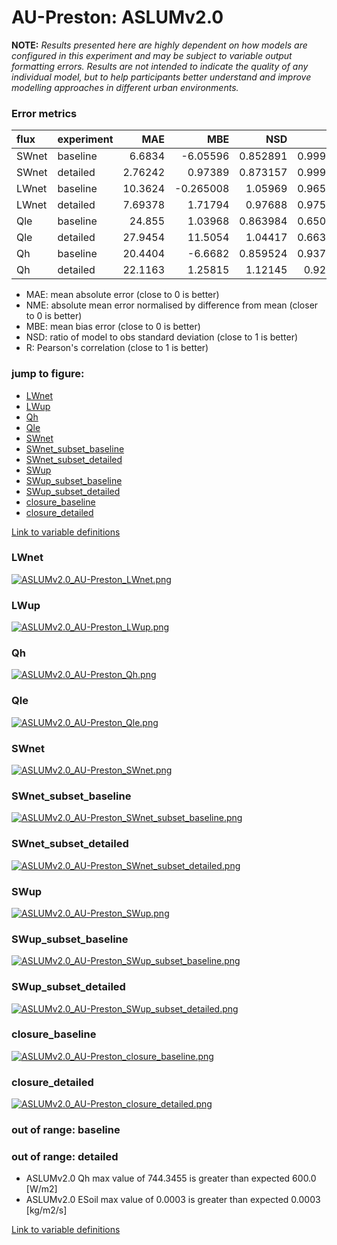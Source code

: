 # AU-Preston: ASLUMv2.0

**NOTE:** *Results presented here are highly dependent on how models are configured in this experiment and may be subject to variable output formatting errors. Results are not intended to indicate the quality of any individual model, but to help participants better understand and improve modelling approaches in different urban environments.*

### Error metrics

| flux   | experiment   |      MAE |       MBE |      NSD |        R |
|:-------|:-------------|---------:|----------:|---------:|---------:|
| SWnet  | baseline     |  6.6834  | -6.05596  | 0.852891 | 0.999908 |
| SWnet  | detailed     |  2.76242 |  0.97389  | 0.873157 | 0.999901 |
| LWnet  | baseline     | 10.3624  | -0.265008 | 1.05969  | 0.965052 |
| LWnet  | detailed     |  7.69378 |  1.71794  | 0.97688  | 0.975403 |
| Qle    | baseline     | 24.855   |  1.03968  | 0.863984 | 0.650585 |
| Qle    | detailed     | 27.9454  | 11.5054   | 1.04417  | 0.663451 |
| Qh     | baseline     | 20.4404  | -6.6682   | 0.859524 | 0.937649 |
| Qh     | detailed     | 22.1163  |  1.25815  | 1.12145  | 0.92145  |

 - MAE: mean absolute error (close to 0 is better)
 - NME: absolute mean error normalised by difference from mean  (closer to 0 is better)
 - MBE: mean bias error (close to 0 is better)
 - NSD: ratio of model to obs standard deviation (close to 1 is better)
 - R: Pearson's correlation (close to 1 is better)

### jump to figure:
 - [LWnet](#lwnet)
 - [LWup](#lwup)
 - [Qh](#qh)
 - [Qle](#qle)
 - [SWnet](#swnet)
 - [SWnet_subset_baseline](#swnet_subset_baseline)
 - [SWnet_subset_detailed](#swnet_subset_detailed)
 - [SWup](#swup)
 - [SWup_subset_baseline](#swup_subset_baseline)
 - [SWup_subset_detailed](#swup_subset_detailed)
 - [closure_baseline](#closure_baseline)
 - [closure_detailed](#closure_detailed)

[Link to variable definitions](../modelattrs/variable_definitions.md)

### <a name="lwnet"></a>LWnet
[![ASLUMv2.0_AU-Preston_LWnet.png](ASLUMv2.0_AU-Preston_LWnet.png)](ASLUMv2.0_AU-Preston_LWnet.png)

### <a name="lwup"></a>LWup
[![ASLUMv2.0_AU-Preston_LWup.png](ASLUMv2.0_AU-Preston_LWup.png)](ASLUMv2.0_AU-Preston_LWup.png)

### <a name="qh"></a>Qh
[![ASLUMv2.0_AU-Preston_Qh.png](ASLUMv2.0_AU-Preston_Qh.png)](ASLUMv2.0_AU-Preston_Qh.png)

### <a name="qle"></a>Qle
[![ASLUMv2.0_AU-Preston_Qle.png](ASLUMv2.0_AU-Preston_Qle.png)](ASLUMv2.0_AU-Preston_Qle.png)

### <a name="swnet"></a>SWnet
[![ASLUMv2.0_AU-Preston_SWnet.png](ASLUMv2.0_AU-Preston_SWnet.png)](ASLUMv2.0_AU-Preston_SWnet.png)

### <a name="swnet_subset_baseline"></a>SWnet_subset_baseline
[![ASLUMv2.0_AU-Preston_SWnet_subset_baseline.png](ASLUMv2.0_AU-Preston_SWnet_subset_baseline.png)](ASLUMv2.0_AU-Preston_SWnet_subset_baseline.png)

### <a name="swnet_subset_detailed"></a>SWnet_subset_detailed
[![ASLUMv2.0_AU-Preston_SWnet_subset_detailed.png](ASLUMv2.0_AU-Preston_SWnet_subset_detailed.png)](ASLUMv2.0_AU-Preston_SWnet_subset_detailed.png)

### <a name="swup"></a>SWup
[![ASLUMv2.0_AU-Preston_SWup.png](ASLUMv2.0_AU-Preston_SWup.png)](ASLUMv2.0_AU-Preston_SWup.png)

### <a name="swup_subset_baseline"></a>SWup_subset_baseline
[![ASLUMv2.0_AU-Preston_SWup_subset_baseline.png](ASLUMv2.0_AU-Preston_SWup_subset_baseline.png)](ASLUMv2.0_AU-Preston_SWup_subset_baseline.png)

### <a name="swup_subset_detailed"></a>SWup_subset_detailed
[![ASLUMv2.0_AU-Preston_SWup_subset_detailed.png](ASLUMv2.0_AU-Preston_SWup_subset_detailed.png)](ASLUMv2.0_AU-Preston_SWup_subset_detailed.png)

### <a name="closure_baseline"></a>closure_baseline
[![ASLUMv2.0_AU-Preston_closure_baseline.png](ASLUMv2.0_AU-Preston_closure_baseline.png)](ASLUMv2.0_AU-Preston_closure_baseline.png)

### <a name="closure_detailed"></a>closure_detailed
[![ASLUMv2.0_AU-Preston_closure_detailed.png](ASLUMv2.0_AU-Preston_closure_detailed.png)](ASLUMv2.0_AU-Preston_closure_detailed.png)

### out of range: baseline


### out of range: detailed

 - ASLUMv2.0 Qh max value of 744.3455 is greater than expected 600.0 [W/m2]
 - ASLUMv2.0 ESoil max value of 0.0003 is greater than expected 0.0003 [kg/m2/s]


[Link to variable definitions](../modelattrs/variable_definitions.md)

